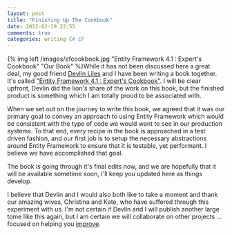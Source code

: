 ```yaml
---
layout: post
title: "Finishing Up The Cookbook"
date: 2012-02-19 22:55
comments: true
categories: writing C# EF
---
```

{% img left /images/efcookbook.jpg "Entity Framework 4.1 : Expert's Cookbook" "Our Book" %}While it has not been discussed here a great deal, my good friend [Devlin Liles][dl] and I have been writing a book together.  It's called ["Entity Framework 4.1 : Expert's Cookbook"][book].  I will be clear upfront, Devlin did the lion's share of the work on this book, but the finished product is something which I am totally proud to be associated with.

When we set out on the journey to write this book, we agreed that it was our primary goal to convey an approach to using Entity Framework which would be consistent with the type of code we would want to see in our production systems.  To that end, every recipe in the book is approached in a test driven fashion, and our first job is to setup the necessary abstractions around Entity Framework to ensure that it is testable, yet performant.  I believe we have accomplished that goal.

The book is going through it's final edits now, and we are hopefully that it will be available sometime soon, I'll keep you updated here as things develop.

I believe that Devlin and I would also both like to take a moment and thank our amazing wives, Christina and Kate, who have suffered through this experiment with us.  I'm not certain if Devlin and I will publish another large tome like this again, but I am certain we will collaborate on other projects ... focused on helping you [improve][ie].



[book]: http://www.amazon.com/Entity-Framework-4-1-Experts-Cookbook/dp/1849684464/ref=sr_1_1?ie=UTF8&qid=1329713927&sr=8-1
[bookimg]: images/efcookbook.jpg
[dl]: http://devlinliles.com
[ie]: http://ImprovingEnterprises.com
